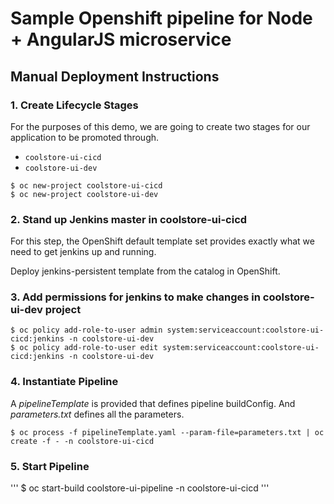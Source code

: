 # Sample Openshift pipeline for Node + AngularJS microservice

## Manual Deployment Instructions

### 1. Create Lifecycle Stages

For the purposes of this demo, we are going to create two stages for our application to be promoted through.

- `coolstore-ui-cicd`
- `coolstore-ui-dev`

```
$ oc new-project coolstore-ui-cicd
$ oc new-project coolstore-ui-dev
```

### 2. Stand up Jenkins master in coolstore-ui-cicd

For this step, the OpenShift default template set provides exactly what we need to get jenkins up and running.

Deploy jenkins-persistent template from the catalog in OpenShift.

### 3. Add permissions for jenkins to make changes in coolstore-ui-dev project

```
$ oc policy add-role-to-user admin system:serviceaccount:coolstore-ui-cicd:jenkins -n coolstore-ui-dev
$ oc policy add-role-to-user edit system:serviceaccount:coolstore-ui-cicd:jenkins -n coolstore-ui-dev
```

### 4. Instantiate Pipeline

A _pipelineTemplate_ is provided that defines pipeline buildConfig. And _parameters.txt_ defines all the parameters.

```
$ oc process -f pipelineTemplate.yaml --param-file=parameters.txt | oc create -f - -n coolstore-ui-cicd
```

### 5. Start Pipeline

'''
$ oc start-build coolstore-ui-pipeline -n coolstore-ui-cicd
'''
